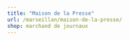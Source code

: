 ```yaml
---
title: "Maison de la Presse"
url: /marseillan/maison-de-la-presse/
shop: marchand de journaux
---
```


